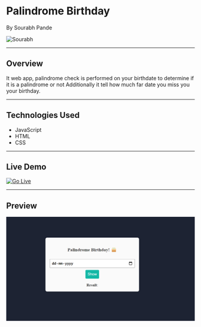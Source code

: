 # Palindrome Birthday 
By Sourabh Pande

![Sourabh](https://img.shields.io/badge/sourabh--Pande-JS--Developer-green)

---

## Overview
It web app, palindrome check is performed on your birthdate to determine if it is a palindrome or not Additionally it tell how much far date you miss you your birthday.

---

## Technologies Used
- JavaScript
- HTML
- CSS

---

## Live Demo
[![Go Live](https://img.shields.io/badge/Go%20Live-1DA1F?style=for-the-badge&logo=&logoColor=white)](https://palindromebirthdaychecker-neog.netlify.app/)

---

## Preview
![Website Preview](./images/palindrome.png)
